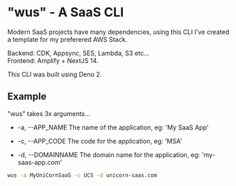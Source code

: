 # "wus" - A SaaS CLI 

Modern SaaS projects have many dependencies, using this CLI I've created a template for my preferered AWS Stack.

Backend: CDK, Appsync, SES, Lambda, S3 etc...  
Frontend: Amplify + NextJS 14.

This CLI was built using Deno 2.

## Example

"wus" takes 3x arguments...

- -a, --APP_NAME         The name of the application, eg: 'My SaaS App'

- -c, --APP_CODE         The code for the application, eg: 'MSA'

- -d, --DOMAINNAME       The domain name for the application, eg: 'my-saas-app.com'

```bash
wus -a MyUniCornSaaS -c UCS -d unicorn-saas.com
```
